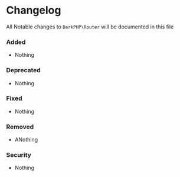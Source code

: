 # Changelog

All Notable changes to `DarkPHP\Router` will be documented in this file

### Added
- Nothing

### Deprecated
- Nothing

### Fixed
- Nothing

### Removed
- ANothing

### Security
- Nothing
